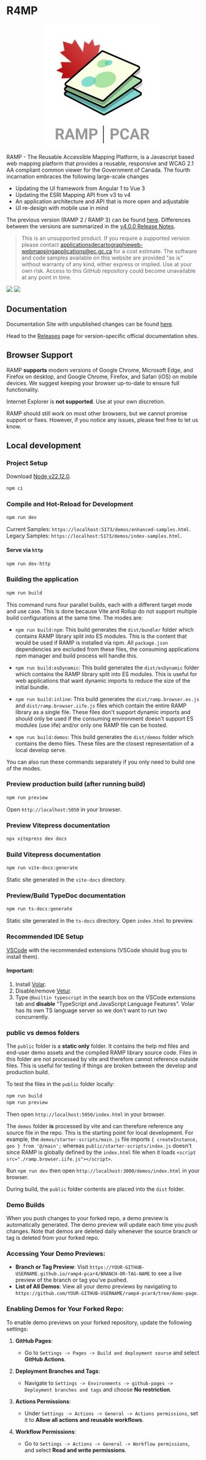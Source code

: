 # R4MP

<p align="center"><img src="./public/assets/logo.svg"></p>

RAMP - The Reusable Accessible Mapping Platform, is a Javascript based web mapping platform that provides a reusable, responsive and WCAG 2.1 AA compliant common viewer for the Government of Canada. The fourth incarnation embraces the following large-scale changes

-   Updating the UI framework from Angular 1 to Vue 3
-   Updating the ESRI Mapping API from v3 to v4
-   An application architecture and API that is more open and adjustable
-   UI re-design with mobile use in mind

The previous version (RAMP 2 / RAMP 3) can be found [here](https://github.com/fgpv-vpgf/fgpv-vpgf). Differences between the versions are summarized in the [v4.0.0 Release Notes](https://github.com/ramp4-pcar4/ramp4-pcar4/releases/tag/v4.0.0).

> This is an unsupported product. If you require a supported version please contact applicationsdecartographieweb-webmappingapplications@ec.gc.ca for a cost estimate. The software and code samples available on this website are provided "as is" without warranty of any kind, either express or implied. Use at your own risk. Access to this GitHub repository could become unavailable at any point in time.

![](https://byob.yarr.is/ramp4-pcar4/ramp4-pcar4/tsbadge) ![](https://byob.yarr.is/ramp4-pcar4/ramp4-pcar4/lintbadge)

## Documentation

Documentation Site with unpublished changes can be found [here](https://ramp4-pcar4.github.io/ramp4-pcar4/main/docs/).

Head to the [Releases](https://github.com/ramp4-pcar4/ramp4-pcar4/releases) page for version-specific official documentation sites.

## Browser Support

RAMP **supports** modern versions of Google Chrome, Microsoft Edge, and Firefox on desktop, and Google Chrome, Firefox, and Safari (iOS) on mobile devices. We suggest keeping your browser up-to-date to ensure full functionality.

Internet Explorer is **not supported**. Use at your own discretion. 

RAMP should still work on most other browsers, but we cannot promise support or fixes. However, if you notice any issues, please feel free to let us know.

## Local development

### Project Setup

Download [Node v22.12.0](https://nodejs.org/en/blog/release/v22.12.0).

```sh
npm ci
```

### Compile and Hot-Reload for Development

```sh
npm run dev
```
Current Samples: `https://localhost:5173/demos/enhanced-samples.html`.
Legacy Samples: `https://localhost:5173/demos/index-samples.html`.

#### Serve via `http`

```sh
npm run dev-http
```

### Building the application

```sh
npm run build
```

This command runs four parallel builds, each with a different target mode and use case. This is done because Vite and Rollup do not support multiple build configurations at the same time. The modes are:

- `npm run build:npm`: This build generates the `dist/bundler` folder which contains RAMP library split into ES modules. This is the content that would be used if RAMP is installed via npm. All `package.json` dependencies are excluded from these files, the consuming applications npm manager and build process will handle this.

- `npm run build:esDynamic`: This build generates the `dist/esDynamic` folder which contains the RAMP library split into ES modules. This is useful for web applications that want dynamic imports to reduce the size of the initial bundle.

- `npm run build:inline`: This build generates the `dist/ramp.browser.es.js` and `dist/ramp.browser.iife.js` files which contain the entire RAMP library as a single file. These files don't support dynamic imports and should only be used if the consuming environment doesn't support ES modules (use iife) and/or only one RAMP file can be hosted.

- `npm run build:demos`: This build generates the `dist/demos` folder which contains the demo files. These files are the closest representation of a local develop serve.

You can also run these commands separately if you only need to build one of the modes.

### Preview production build (after running build)

```sh
npm run preview
```

Open `http://localhost:5050` in your browser.

###  Preview Vitepress documentation

```sh
npx vitepress dev docs
```

###  Build Vitepress documentation

```sh
npm run vite-docs:generate
```

Static site generated in the `vite-docs` directory.


###  Preview/Build TypeDoc documentation

```sh
npm run ts-docs:generate
```

Static site generated in the `ts-docs` directory. Open `index.html` to preview.

### Recommended IDE Setup

[VSCode](https://code.visualstudio.com/) with the recommended extensions (VSCode should bug you to install them).

#### Important:

1. Install [Volar](https://marketplace.visualstudio.com/items?itemName=vue.volar).
2. Disable/remove [Vetur](https://marketplace.visualstudio.com/items?itemName=octref.vetur).
3. Type `@builtin typescript` in the search box on the VSCode extensions tab and **disable** "TypeScript and JavaScript Language Features". Volar has its own TS language server so we don't want to run two concurrently.

### public vs demos folders

The `public` folder is a **static only** folder. It contains the help md files and end-user demo assets and the compiled RAMP library source code. Files in this folder are not processed by vite and therefore cannot reference outside files. This is useful for testing if things are broken between the develop and production build.

To test the files in the `public` folder locally:

```js
npm run build
npm run preview
```

Then open `http://localhost:5050/index.html` in your browser.

The `demos` folder **is** processed by vite and can therefore reference any source file in the repo. This is the starting point for local development. For example, the `demos/starter-scripts/main.js` file imports `{ createInstance, geo } from '@/main';` whereas `public/starter-scripts/index.js` doesn't since RAMP is globally defined by the `index.html` file when it loads `<script src="./ramp.browser.iife.js"></script>`.

Run `npm run dev` then open `http://localhost:3000/demos/index.html` in your browser.

During build, the `public` folder contents are placed into the `dist` folder.

### Demo Builds

When you push changes to your forked repo, a demo preview is automatically generated. The demo preview will update each time you push changes. Note that demos are deleted daily whenever the source branch or tag is deleted from your forked repo.

### Accessing Your Demo Previews:
- **Branch or Tag Preview**: Visit `https://YOUR-GITHUB-USERNAME.github.io/ramp4-pcar4/BRANCH-OR-TAG-NAME` to see a live preview of the branch or tag you've pushed.
- **List of All Demos**: View all your demo previews by navigating to `https://github.com/YOUR-GITHUB-USERNAME/ramp4-pcar4/tree/demo-page`.

### Enabling Demos for Your Forked Repo:
To enable demo previews on your forked repository, update the following settings:

1. **GitHub Pages**:
   - Go to `Settings -> Pages -> Build and deployment source` and select **GitHub Actions**.
   
2. **Deployment Branches and Tags**:
   - Navigate to `Settings -> Environments -> github-pages -> Deployment branches and tags` and choose **No restriction**.

3. **Actions Permissions**:
   - Under `Settings -> Actions -> General -> Actions permissions`, set it to **Allow all actions and reusable workflows**.

4. **Workflow Permissions**:
   - Go to `Settings -> Actions -> General -> Workflow permissions`, and select **Read and write permissions**.
